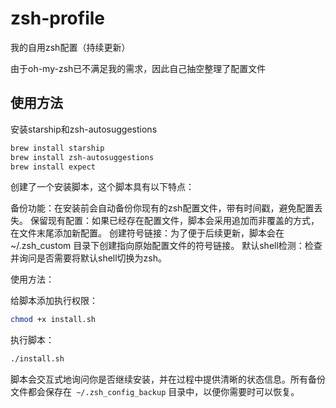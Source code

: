 # zsh-profile
我的自用zsh配置（持续更新）

由于oh-my-zsh已不满足我的需求，因此自己抽空整理了配置文件

## 使用方法
安装starship和zsh-autosuggestions

```bash
brew install starship
brew install zsh-autosuggestions
brew install expect
```

创建了一个安装脚本，这个脚本具有以下特点：

备份功能：在安装前会自动备份你现有的zsh配置文件，带有时间戳，避免配置丢失。
保留现有配置：如果已经存在配置文件，脚本会采用追加而非覆盖的方式，在文件末尾添加新配置。
创建符号链接：为了便于后续更新，脚本会在 ~/.zsh_custom 目录下创建指向原始配置文件的符号链接。
默认shell检测：检查并询问是否需要将默认shell切换为zsh。

使用方法：

给脚本添加执行权限：

```bash
chmod +x install.sh
```

执行脚本：

```bash
./install.sh
```

脚本会交互式地询问你是否继续安装，并在过程中提供清晰的状态信息。所有备份文件都会保存在` ~/.zsh_config_backup` 目录中，以便你需要时可以恢复。
